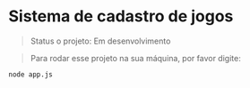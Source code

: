 # Sistema de cadastro de jogos 

> Status o projeto: Em desenvolvimento

> Para rodar esse projeto na sua máquina, por favor digite:

```
node app.js
```
